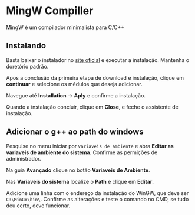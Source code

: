 # MingW Compiller
MingW é um compilador minimalista para C/C++

## Instalando

Basta baixar o instalador no [site oficial](https://sourceforge.net/projects/mingw/files/Installer/mingw-get-setup.exe/download) e executar a instalação.
Mantenha o doretório padrão.

Apos a conclusão da primeira etapa de download e instalação, clique em **continuar** e selecione os médulos que deseja adicionar.

Navegue até **Installation** -> **Aply** e confirme a instalação.

Quando a instalação concluir, clique em **Close**, e feche o assistente de instalação.

## Adicionar o g++ ao path do windows

Pesquise no menu iniciar por `Variaveis de ambiente` e abra **Editar as variaveis de ambiente do sistema**. Confirme as permições de administrador.

Na guia **Avançado** clique no botão **Variaveis de Ambiente**.

Nas **Variaveis do sistema** localize o **Path** e clique em **Editar**.

Adicione uma linha com o endereço da instalação do WinGW, que deve ser `C:\MinGW\bin\`. Confirme as alterações e teste o comando no CMD, se tudo deu certo, deve funcionar.

